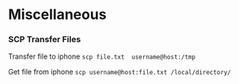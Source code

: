 # Miscellaneous
### SCP Transfer Files
Transfer file to iphone
`scp file.txt  username@host:/tmp`

Get file from iphone
`scp username@host:file.txt /local/directory/`
